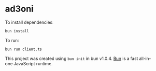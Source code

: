 # ad3oni

To install dependencies:

```bash
bun install
```

To run:

```bash
bun run client.ts
```

This project was created using `bun init` in bun v1.0.4. [Bun](https://bun.sh) is a fast all-in-one JavaScript runtime.
